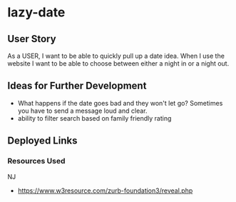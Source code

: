 # lazy-date

## User Story
As a USER, I want to be able to quickly pull up a date idea. When I use the website I want to be able to choose between either a night in or a night out. 

## Ideas for Further Development
- What happens if the date goes bad and they won't let go? Sometimes you have to send a message loud and clear. 
- ability to filter search based on family friendly rating

## Deployed Links

### Resources Used
NJ
- https://www.w3resource.com/zurb-foundation3/reveal.php
